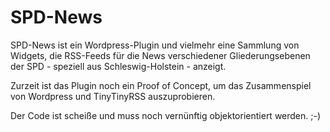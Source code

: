 # SPD-News
SPD-News ist ein Wordpress-Plugin und vielmehr eine Sammlung von Widgets, die RSS-Feeds für die News verschiedener Gliederungsebenen der SPD - speziell aus Schleswig-Holstein - anzeigt.

Zurzeit ist das Plugin noch ein Proof of Concept, um das Zusammenspiel von Wordpress und TinyTinyRSS auszuprobieren.

Der Code ist scheiße und muss noch vernünftig objektorientiert werden. ;-)
